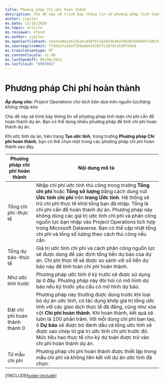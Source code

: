 ```yaml
---
title: Phương pháp Chi phí hoàn thành
description: Chủ đề này sẽ trình bày thông tin về phương pháp tính toán chi phí cần để hoàn thành dự án.
author: sigitac
ms.date: 11/16/2020
ms.topic: article
ms.reviewer: kfend
ms.author: sigitac
ms.openlocfilehash: fe42ea0e1a5c562ec648fbf2a2924648af80381b9db8ffe0c209cb5247bb2ba2
ms.sourcegitcommit: 7f8d1e7a16af769adb43d1877c28fdce53975db8
ms.translationtype: MT
ms.contentlocale: vi-VN
ms.lasthandoff: 08/06/2021
ms.locfileid: "6997992"
---
```

# <a name="cost-to-complete-methods"></a>Phương pháp Chi phí hoàn thành

_**Áp dụng cho:** Project Operations cho kịch bản dựa trên nguồn lực/hàng không nhập kho_

Chủ đề này sẽ trình bày thông tin về phương pháp tính toán chi phí cần để hoàn thành dự án. Bạn có thể dùng nhiều phương pháp để tính chi phí hoàn thành dự án. 

Khi ước tính dự án, trên trang **Tạo ước tính**, trong trường **Phương pháp Chi phí hoàn thành**, bạn có thể chọn một trong các phương pháp chi phí hoàn thành sau đây.

| Phương pháp chi phí hoàn thành    | Nội dung mô tả                                                                                                                                                                                                                                                                                                                                                                                                                                                                                        |
|------------------------------|----------------------------------------------------------------------------------------------------------------------------------------------------------------------------------------------------------------------------------------------------------------------------------------------------------------------------------------------------------------------------------------------------------------------------------------------------------------------------------------------------|
| Tổng chi phí-thực tế            | Nhập chi phí ước tính thủ công trong trường **Tổng chi phí** hoặc **Tổng số lượng** bằng cách dùng nút **Ước tính chi phí** trên **trang Ước tính**. Hệ thống sẽ trừ chi phí thực tế khỏi tổng bạn đã nhập. Tổng là chi phí cần để hoàn thành dự án. Phương pháp này không dùng các giá trị ước tính chi phí và phân công nguồn lực bạn nhập vào Project Operations tích hợp trong Microsoft Dataverse. Bạn có thể cập nhật tổng chi phí và tổng số lượng theo cách thủ công nếu cần.  |
| Tổng dự báo-thực tế        | Giá trị ước tính chi phí và cách phân công nguồn lực sẽ được dùng để xác định tổng tiền dự báo của dự án. Chi phí thực tế sẽ được so sánh với số tiền dự báo này để tính toán chi phí hoàn thành.                                                                                                                                                                                                                                                                          |
| Như ước tính trước         | Phương pháp ước tính ở kỳ trước sẽ được sử dụng lại ở đây. Phương pháp này đòi hỏi có mô hình dự báo nếu kỳ trước yêu cầu có mô hình dự báo.                                                                                                                                                                                                                                                                                                                           |
| Đặt chi phí hoàn thành thành 0 | Phương pháp này thường được dùng trước khi loại bỏ dự án ước tính, có tác dụng khớp giá trị tổng ước tính với các giao dịch thực tế đã đăng, cũng như xóa cột **Chi phí hoàn thành**. Khi hoàn thành, kết quả sẽ luôn là 100 phần trăm. Với mỗi dùng chi phí bạn tạo, ô **Dự báo** sẽ được bỏ đánh dấu và tổng ước tính sẽ được sao chép từ giá trị ước tính chi phí trước đó. Mức tiêu hao thực tế cho kỳ dự toán được trừ vào chi phí hoàn thành dự án.              |
| Từ mẫu chi phí           | Phương pháp chi phí hoàn thành được thiết lập trong mẫu chi phí và không liên kết với dự án ước tính đã chọn.                                                                                                                                                                                                                                                                                                                                                                          |


[!INCLUDE[footer-include](../includes/footer-banner.md)]